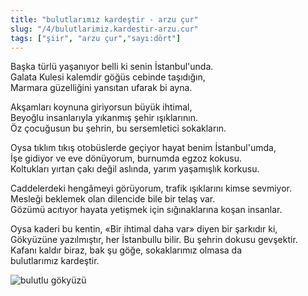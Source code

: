 ```yaml
---
title: "bulutlarımız kardeştir - arzu çur"
slug: "/4/bulutlarimiz.kardestir-arzu.cur"
tags: ["şiir", "arzu çur","sayı:dört"]
---
```

Başka türlü yaşanıyor belli ki senin İstanbul'unda.  
Galata Kulesi kalemdir göğüs cebinde taşıdığın,\
Marmara güzelliğini yansıtan ufarak bi ayna.

Akşamları koynuna giriyorsun büyük ihtimal,\
Beyoğlu insanlarıyla yıkanmış şehir ışıklarının.\
Öz çocuğusun bu şehrin, bu sersemletici sokakların.

Oysa tıklım tıkış otobüslerde geçiyor hayat benim İstanbul'umda,\
İşe gidiyor ve eve dönüyorum, burnumda egzoz kokusu.\
Koltukları yırtan çakı değil aslında, yarım yaşamışlık korkusu.

Caddelerdeki hengâmeyi görüyorum, trafik ışıklarını kimse sevmiyor.\
Mesleği beklemek olan dilencide bile bir telaş var.\
Gözümü acıtıyor hayata yetişmek için sığınaklarına koşan insanlar.

Oysa kaderi bu kentin, «Bir ihtimal daha var» diyen bir şarkıdır ki,\
Gökyüzüne yazılmıştır, her İstanbullu bilir. Bu şehrin dokusu
gevşektir.\
Kafanı kaldır biraz, bak şu göğe, sokaklarımız olmasa da
bulutlarımız kardeştir.

![bulutlu gökyüzü](/img/4.39.jpg)